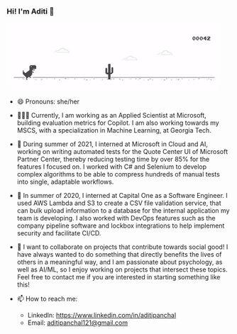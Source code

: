 ### Hi! I'm Aditi 👋

<!--
**aditipanchal121/aditipanchal121** is a ✨ _special_ ✨ repository because its `README.md` (this file) appears on your GitHub profile.
-->
<a href="https://github.com/aditipanchal121/aditipanchal121/blob/master/Dino_non-birthday_version.gif">
    <img src="https://github.com/aditipanchal121/aditipanchal121/blob/master/Dino_non-birthday_version.gif" alt="Now Playing">
</a>

- 😄 Pronouns: she/her

- 👩🏾‍💻 Currently, I am working as an Applied Scientist at Microsoft, building evaluation metrics for Copilot. I am also working towards my MSCS, with a specialization in Machine Learning, at Georgia Tech.

- 🚀 During summer of 2021, I interned at Microsoft in Cloud and AI, working on writing automated tests for the Quote Center UI of Microsoft Partner Center, thereby reducing testing time by over 85% for the features
     I focused on. I worked with C# and Selenium to develop complex algorithms to be able to compress hundreds of manual tests into single, adaptable workflows.

- 🔭 In summer of 2020, I interned at Capital One as a Software Engineer. I used AWS Lambda and S3 to create a CSV file validation service, that can bulk upload information to a 
     database for the internal application my team is developing. I also worked with DevOps features such as the company pipeline software and lockbox integrations to help implement security and facilitate CI/CD.
     
- 👯 I want to collaborate on projects that contribute towards social good! I have always wanted to do something that directly benefits the lives of others in a meaningful way, and
     I am passionate about psychology, as well as AI/ML, so I enjoy working on projects that intersect these topics. Feel free to contact me if you are interested in starting something like this!

- 📫 How to reach me: 
     - LinkedIn: https://www.linkedin.com/in/aditipanchal
     - Email: aditipanchal121@gmail.com


